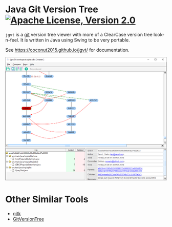 # Java Git Version Tree [![Apache License, Version 2.0](https://img.shields.io/badge/license-Apache--2.0-blue.svg)](http://www.apache.org/licenses/LICENSE-2.0)

`jgvt` is a [git](https://git-scm.com/) version tree viewer with more
of a ClearCase version tree look-n-feel.  It is written in Java using Swing
to be very portable.

See https://coconut2015.github.io/jgvt/ for documentation.

![jgvt](docs/_images/jgvt.png)

# Other Similar Tools

* [gitk](https://git-scm.com/docs/gitk)
* [GitVersionTree](https://github.com/crc8/GitVersionTree)
